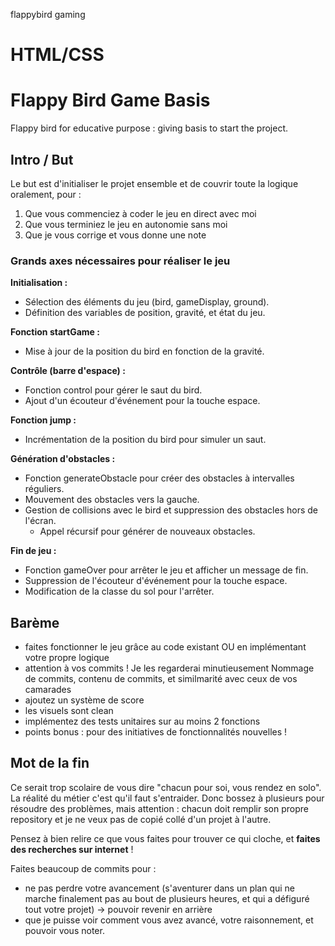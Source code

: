 flappybird gaming

# HTML/CSS






# Flappy Bird Game Basis

Flappy bird for educative purpose : giving basis to start the project.

## Intro / But

Le but est d'initialiser le projet ensemble et de couvrir toute la logique oralement, pour :
1. Que vous commenciez à coder le jeu en direct avec moi
2. Que vous terminiez le jeu en autonomie sans moi
3. Que je vous corrige et vous donne une note

### Grands axes nécessaires pour réaliser le jeu

**Initialisation :**
- Sélection des éléments du jeu (bird, gameDisplay, ground).
- Définition des variables de position, gravité, et état du jeu.

**Fonction startGame :**
- Mise à jour de la position du bird en fonction de la gravité.

**Contrôle (barre d'espace) :**
- Fonction control pour gérer le saut du bird.
- Ajout d'un écouteur d'événement pour la touche espace.

**Fonction jump :**
- Incrémentation de la position du bird pour simuler un saut.

**Génération d'obstacles :**
- Fonction generateObstacle pour créer des obstacles à intervalles réguliers.
- Mouvement des obstacles vers la gauche.
- Gestion de collisions avec le bird et suppression des obstacles hors de l'écran.
  - Appel récursif pour générer de nouveaux obstacles.

**Fin de jeu :**
- Fonction gameOver pour arrêter le jeu et afficher un message de fin.
- Suppression de l'écouteur d'événement pour la touche espace.
- Modification de la classe du sol pour l'arrêter.

## Barème

- faites fonctionner le jeu grâce au code existant OU en implémentant votre propre logique
- attention à vos commits ! Je les regarderai minutieusement
  Nommage de commits, contenu de commits, et similmarité avec ceux de vos camarades
- ajoutez un système de score
- les visuels sont clean
- implémentez des tests unitaires sur au moins 2 fonctions
- points bonus : pour des initiatives de fonctionnalités nouvelles !
 
## Mot de la fin

Ce serait trop scolaire de vous dire "chacun pour soi, vous rendez en solo". La réalité du métier c'est qu'il faut s'entraider. Donc bossez à plusieurs pour résoudre des problèmes, mais attention : chacun doit remplir son propre repository et je ne veux pas de copié collé d'un projet à l'autre.

Pensez à bien relire ce que vous faites pour trouver ce qui cloche, et **faites des recherches sur internet** !

Faites beaucoup de commits pour :
- ne pas perdre votre avancement (s'aventurer dans un plan qui ne marche finalement pas au bout de plusieurs heures, et qui a défiguré tout votre projet) -> pouvoir revenir en arrière
- que je puisse voir comment vous avez avancé, votre raisonnement, et pouvoir vous noter.
